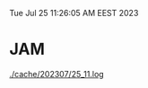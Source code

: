 Tue Jul 25 11:26:05 AM EEST 2023
# JAM
<a href='./cache/202307/25_11.log'>./cache/202307/25_11.log</a>
